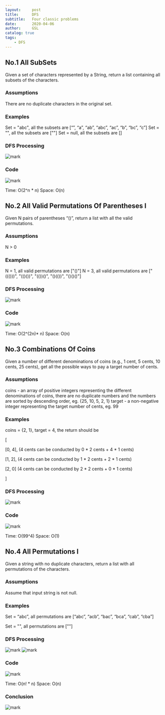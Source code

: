 ```yaml
---
layout:     post
title:      DFS
subtitle:   Four classic problems
date:       2020-04-06
author:     GSL
catalog: true
tags:
    - DFS
---
```



## No.1 All SubSets
Given a set of characters represented by a String, return a list containing all subsets of the characters.

### Assumptions
There are no duplicate characters in the original set.

### Examples
Set = "abc", all the subsets are [“”, “a”, “ab”, “abc”, “ac”, “b”, “bc”, “c”]
Set = "", all the subsets are [""]
Set = null, all the subsets are []

### DFS Processing
![mark](http://q8ehknbjo.bkt.gdipper.com/blog/20200407/yOroRmGs79H7.PNG)

### Code
![mark](http://q8ehknbjo.bkt.gdipper.com/blog/20200407/imb11BaJ1fbG.JPG)
	
Time: O(2^n * n)
Space: O(n)

## No.2 All Valid Permutations Of Parentheses I
Given N pairs of parentheses “()”, return a list with all the valid permutations.

### Assumptions
N > 0

### Examples
N = 1, all valid permutations are ["()"]
N = 3, all valid permutations are ["((()))", "(()())", "(())()", "()(())", "()()()"]

### DFS Processing
![mark](http://q8ehknbjo.bkt.gdipper.com/blog/20200407/VFDL4heQLqPj.JPG)

### Code
![mark](http://q8ehknbjo.bkt.gdipper.com/blog/20200407/JpldQyFGNs7g.png?imageslim)

Time: O(2^(2n)* n)
Space: O(n)

## No.3 Combinations Of Coins
Given a number of different denominations of coins (e.g., 1 cent, 5 cents, 10 cents, 25 cents), get all the possible ways to pay a target number of cents.

### Assumptions
coins - an array of positive integers representing the different denominations of coins, there are no duplicate numbers and the numbers are sorted by descending order, eg. {25, 10, 5, 2, 1}
target - a non-negative integer representing the target number of cents, eg. 99

### Examples
coins = {2, 1}, target = 4, the return should be

[

  [0, 4],   (4 cents can be conducted by 0 * 2 cents + 4 * 1 cents)

  [1, 2],   (4 cents can be conducted by 1 * 2 cents + 2 * 1 cents)

  [2, 0]    (4 cents can be conducted by 2 * 2 cents + 0 * 1 cents)

]

### DFS Processing
![mark](http://q8ehknbjo.bkt.gdipper.com/blog/20200407/wLtaCVOtr2yW.png?imageslim)

### Code
![mark](http://q8ehknbjo.bkt.gdipper.com/blog/20200407/zdYh9ulqTRpx.png?imageslim)

Time: O(99^4)
Space: O(1)

## No.4 All Permutations I
Given a string with no duplicate characters, return a list with all permutations of the characters.

### Assumptions
Assume that input string is not null.

### Examples
Set = “abc”, all permutations are [“abc”, “acb”, “bac”, “bca”, “cab”, “cba”]

Set = "", all permutations are [""]

### DFS Processing
![mark](http://q8ehknbjo.bkt.gdipper.com/blog/20200407/Fp1eCAwFWnWL.png?imageslim)
![mark](http://q8ehknbjo.bkt.gdipper.com/blog/20200407/3qb5E7AKdzKE.png?imageslim)

### Code
![mark](http://q8ehknbjo.bkt.gdipper.com/blog/20200407/QvnN87qOVlFI.png?imageslim)

Time: O(n! * n)
Space: O(n)


### Conclusion
![mark](http://q8ehknbjo.bkt.gdipper.com/blog/20200407/uaG8MdqAKw3O.JPG)
